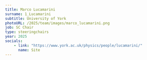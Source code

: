 ```yaml
---
title: Marco Lucamarini
surname: 1_Lucamarini
subtitle: University of York
photoURL: /2025/team/images/marco_lucamarini.png
job: SC Chair
type: steeringchairs
year: 2025
socials:
    - link: "https://www.york.ac.uk/physics/people/lucamarini/"
      name: Site
---
```

